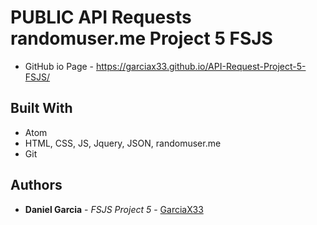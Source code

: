 # PUBLIC API Requests randomuser.me Project 5 FSJS
  * GitHub io Page - https://garciax33.github.io/API-Request-Project-5-FSJS/
## Built With

* Atom
* HTML, CSS, JS, Jquery, JSON, randomuser.me
* Git

## Authors

* **Daniel Garcia** - *FSJS Project 5* - [GarciaX33](https://github.com/GarciaX33)
